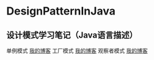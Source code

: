 # DesignPatternInJava
## 设计模式学习笔记（Java语言描述）
单例模式 [我的博客](http://blog.csdn.net/donggua3694857/article/details/66612049)
工厂模式 [我的博客](http://blog.csdn.net/donggua3694857/article/details/72862179)
观察者模式 [我的博客](http://blog.csdn.net/donggua3694857/article/details/77146264)